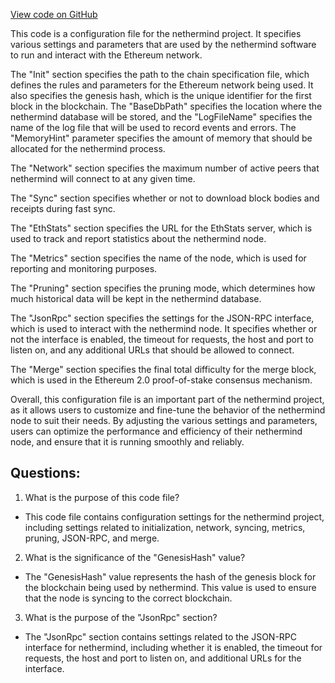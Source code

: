 [View code on GitHub](https://github.com/nethermindeth/nethermind/Nethermind.Runner/configs/mainnet_archive.cfg)

This code is a configuration file for the nethermind project. It specifies various settings and parameters that are used by the nethermind software to run and interact with the Ethereum network. 

The "Init" section specifies the path to the chain specification file, which defines the rules and parameters for the Ethereum network being used. It also specifies the genesis hash, which is the unique identifier for the first block in the blockchain. The "BaseDbPath" specifies the location where the nethermind database will be stored, and the "LogFileName" specifies the name of the log file that will be used to record events and errors. The "MemoryHint" parameter specifies the amount of memory that should be allocated for the nethermind process.

The "Network" section specifies the maximum number of active peers that nethermind will connect to at any given time.

The "Sync" section specifies whether or not to download block bodies and receipts during fast sync.

The "EthStats" section specifies the URL for the EthStats server, which is used to track and report statistics about the nethermind node.

The "Metrics" section specifies the name of the node, which is used for reporting and monitoring purposes.

The "Pruning" section specifies the pruning mode, which determines how much historical data will be kept in the nethermind database.

The "JsonRpc" section specifies the settings for the JSON-RPC interface, which is used to interact with the nethermind node. It specifies whether or not the interface is enabled, the timeout for requests, the host and port to listen on, and any additional URLs that should be allowed to connect.

The "Merge" section specifies the final total difficulty for the merge block, which is used in the Ethereum 2.0 proof-of-stake consensus mechanism.

Overall, this configuration file is an important part of the nethermind project, as it allows users to customize and fine-tune the behavior of the nethermind node to suit their needs. By adjusting the various settings and parameters, users can optimize the performance and efficiency of their nethermind node, and ensure that it is running smoothly and reliably.
## Questions: 
 1. What is the purpose of this code file?
- This code file contains configuration settings for the nethermind project, including settings related to initialization, network, syncing, metrics, pruning, JSON-RPC, and merge.

2. What is the significance of the "GenesisHash" value?
- The "GenesisHash" value represents the hash of the genesis block for the blockchain being used by nethermind. This value is used to ensure that the node is syncing to the correct blockchain.

3. What is the purpose of the "JsonRpc" section?
- The "JsonRpc" section contains settings related to the JSON-RPC interface for nethermind, including whether it is enabled, the timeout for requests, the host and port to listen on, and additional URLs for the interface.